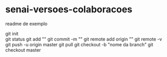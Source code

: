# senai-versoes-colaboracoes

readme de exemplo

git init</br>
git status
git add ""
git commit -m ""
git remote add origin ""
git remote -v
git push -u origin master
git pull
git checkout -b "nome da branch"
git checkout master
